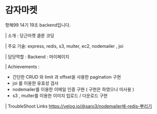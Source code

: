 # 감자마켓
항해99 14기 19조 backend입니다.

| 소개 : 당근마켓 클론 코딩

| 주요 기술: express, redis, s3, multer, ec2, nodemailer , joi

| 담당역할 : 
Backend : 마이페이지

| Achievements : 
-	간단한 CRUD 와 limit 과 offset을 사용한 pagination 구현 
-	joi 를 이용한 유효성 검사 
-	nodemailer를 이용한 이메일 인증 구현 ( 구현은 하였으나 미사용 ) 
-	s3 , multer를 이용한 이미지 업로드 / 다운로드 구현

| TroubleShoot Links 
https://velog.io/@saro3/nodemailer에-redis-뿌리기

